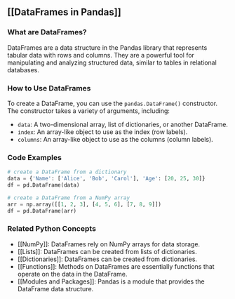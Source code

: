 ## [[DataFrames in Pandas]]

### What are DataFrames?
DataFrames are a data structure in the Pandas library that represents tabular data with rows and columns. They are a powerful tool for manipulating and analyzing structured data, similar to tables in relational databases.

### How to Use DataFrames
To create a DataFrame, you can use the `pandas.DataFrame()` constructor. The constructor takes a variety of arguments, including:

- `data`: A two-dimensional array, list of dictionaries, or another DataFrame.
- `index`: An array-like object to use as the index (row labels).
- `columns`: An array-like object to use as the columns (column labels).

### Code Examples
```python
# create a DataFrame from a dictionary
data = {'Name': ['Alice', 'Bob', 'Carol'], 'Age': [20, 25, 30]}
df = pd.DataFrame(data)

# create a DataFrame from a NumPy array
arr = np.array([[1, 2, 3], [4, 5, 6], [7, 8, 9]])
df = pd.DataFrame(arr)
```

### Related Python Concepts
- [[NumPy]]: DataFrames rely on NumPy arrays for data storage.
- [[Lists]]: DataFrames can be created from lists of dictionaries.
- [[Dictionaries]]: DataFrames can be created from dictionaries.
- [[Functions]]: Methods on DataFrames are essentially functions that operate on the data in the DataFrame.
- [[Modules and Packages]]: Pandas is a module that provides the DataFrame data structure.